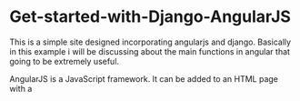 # Get-started-with-Django-AngularJS
 This is a simple site designed incorporating angularjs and django. Basically in this example i will be discussing about the main functions in angular that going to be extremely useful.


AngularJS is a JavaScript framework. It can be added to an HTML page with a <script> tag.                 
AngularJS extends HTML attributes with Directives, and binds data to HTML with Expressions.

## AngularJS extends HTML with ng-directives.                                                                                               
The **ng-app** directive defines an AngularJS application.                                                                                     
The **ng-model** directive binds the value of HTML controls (input, select, textarea) to application data.                                           
The **ng-bind** directive binds application data to the HTML view.                                                                              


### Code
```html 
<!DOCTYPE html>
<html>
<script src="https://ajax.googleapis.com/ajax/libs/angularjs/1.6.9/angular.min.js"></script>
<body>

<div ng-app="">
  <p>Name: <input type="text" ng-model="message"></p>
  <p ng-bind="message"></p>
</div>

</body>
</html>
```

### Explanation about the above example code
AngularJS starts automatically when the web page has loaded.                                                                                        


The **ng-app** directive tells AngularJS that the ```html<div>``` element is the "owner" of an AngularJS application                 
The **ng-model** directive binds the value of the input field to the application variable *message*                                          
The **ng-bind** directive binds the content of the ```html<p>``` element to the application variable *message*   



### AngularJS Applications

AngularJS **modules** define AngularJS applications.                                                                                    
AngularJS **controllers** control AngularJS applications.                                                                                     
The **ng-app** directive defines the application, the **ng-controller** directive defines the controller.                                     


### Example code for introduction of Angular js **modules** and **controllers** 


#### This HTML code should be in your index.html file in Django template folder

```html 

{% load staticfiles %}
{% load static %}

<!DOCTYPE html>
<html>
<script src="https://ajax.googleapis.com/ajax/libs/angularjs/1.6.9/angular.min.js"></script>
<script type="text/javascript" src="{% static 'main.js' %}"></script>
<body>
{% verbatim %} 
<div ng-app="myApp" ng-controller="myCtrl">

First Name: <input type="text" ng-model="firstName"><br>
Last Name: <input type="text" ng-model="lastName"><br>
<br>
Full Name: {{firstName + " " + lastName}}

</div>
{% endverbatim %}
 </body>
</html>
```
### Important factors to remember

1)Since Django and Angular both use **{{}}** tags to avoid confusion, when we want to use **{{}}** in Angular framework we have to add **{% verbatim %} {% endverbatim %}** surounding the ng-app as shown above.                                                                               
2)Don't forget to **load** and add the path of your static directory where you store main.js file to your Django settings file as above.                                       
```
STATIC_URL = '/static/'
PROJECT_ROOT = os.path.abspath(os.path.dirname(__file__))

STATICFILES_DIRS = (
    os.path.join(BASE_DIR, 'static'),
    os.path.join(BASE_DIR, 'node_modules/angular'),
)
```
My main.js file saved on nodes_modules/angular folder

#### Below Javascript file should be in your static folder,Always remeber to give the correct script path location in index.html file
 
 
```javascript

var app = angular.module('myApp', []);
app.controller('myCtrl', function($scope) {
  $scope.firstName= "John";
  $scope.lastName= "Doe";
});



```
One of the important thing you observed in the above JavaScript is the **$scope** its the  binding part between the HTML (view) and the JavaScript (controller).
 

### Understanding the Scope

If we consider an AngularJS application to consist of:

    View, which is the HTML.
    Model, which is the data available for the current view.
    Controller, which is the JavaScript function that makes/changes/removes/controls the data.

Then the scope is the Model.
The scope is a JavaScript object with properties and methods, which are available for both the view and the controller.
 
 
 
 
 
 
 
 
 
 
 
